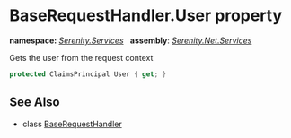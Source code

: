 # BaseRequestHandler.User property
**namespace:** *[Serenity.Services](../../README.md#serenity.services-namespace)*   **assembly**: *[Serenity.Net.Services](../../README.md)*

Gets the user from the request context

```csharp
protected ClaimsPrincipal User { get; }
```

## See Also

* class [BaseRequestHandler](../BaseRequestHandler.md)